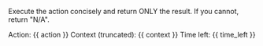 Execute the action concisely and return ONLY the result. If you cannot, return "N/A".

Action: {{ action }}
Context (truncated): {{ context }}
Time left: {{ time_left }}

